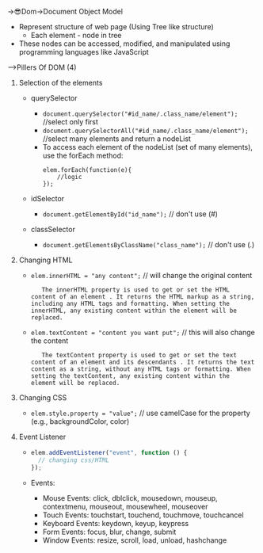 ->😎Dom->Document Object Model

- Represent structure of web page (Using Tree like structure)
  - Each element - node in tree
- These nodes can be accessed, modified, and manipulated using programming languages like JavaScript

-->Pillers Of DOM (4)

1.  Selection of the elements

    - querySelector

      - `document.querySelector("#id_name/.class_name/element");` //select only first
      - `document.querySelectorAll("#id_name/.class_name/element");` //select many elements and return a nodeList
      - To access each element of the nodeList (set of many elements), use the forEach method:
        ```
        elem.forEach(function(e){
            //logic
        });
        ```

    - idSelector

      - `document.getElementById("id_name");` // don't use (#)

    - classSelector
      - `document.getElementsByClassName("class_name");` // don't use (.)

2.  Changing HTML

    - `elem.innerHTML = "any content";` // will change the original content

             The innerHTML property is used to get or set the HTML content of an element . It returns the HTML markup as a string, including any HTML tags and formatting. When setting the innerHTML, any existing content within the element will be replaced.

    - `elem.textContent = "content you want put";` // this will also change the content

             The textContent property is used to get or set the text content of an element and its descendants . It returns the text content as a string, without any HTML tags or formatting. When setting the textContent, any existing content within the element will be replaced.

3.  Changing CSS

    - `elem.style.property = "value";` // use camelCase for the property (e.g., backgroundColor, color)

4.  Event Listener

    - ```js
      elem.addEventListener("event", function () {
        // changing css/HTML
      });
      ```

    - Events:
      - Mouse Events: click, dblclick, mousedown, mouseup, contextmenu, mouseout, mousewheel, mouseover
      - Touch Events: touchstart, touchend, touchmove, touchcancel
      - Keyboard Events: keydown, keyup, keypress
      - Form Events: focus, blur, change, submit
      - Window Events: resize, scroll, load, unload, hashchange
